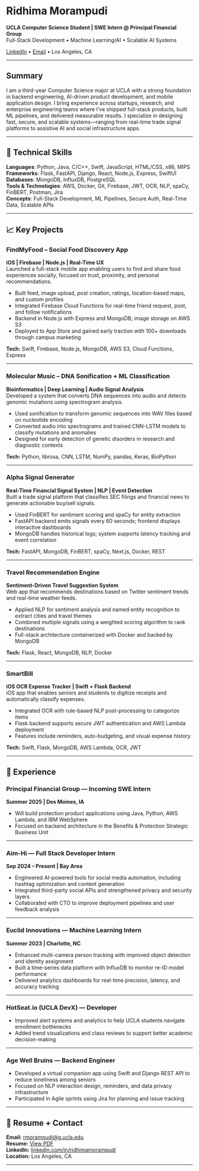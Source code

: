 # Ridhima Morampudi

**UCLA Computer Science Student | SWE Intern @ Principal Financial Group**  
Full-Stack Development • Machine Learning/AI • Scalable AI Systems

[LinkedIn](https://www.linkedin.com/in/ridhimamorampudi/) • [Email](mailto:rmorampudi@g.ucla.edu) • Los Angeles, CA

---

## Summary

I am a third-year Computer Science major at UCLA with a strong foundation in backend engineering, AI-driven product development, and mobile application design. I bring experience across startups, research, and enterprise engineering teams where I’ve shipped full-stack products, built ML pipelines, and delivered measurable results. I specialize in designing fast, secure, and scalable systems—ranging from real-time trade signal platforms to assistive AI and social infrastructure apps.

---

## 🔧 Technical Skills

**Languages**: Python, Java, C/C++, Swift, JavaScript, HTML/CSS, x86, MIPS  
**Frameworks**: Flask, FastAPI, Django, React, Node.js, Express, SwiftUI  
**Databases**: MongoDB, InfluxDB, PostgreSQL  
**Tools & Technologies**: AWS, Docker, Git, Firebase, JWT, OCR, NLP, spaCy, FinBERT, Postman, Jira  
**Concepts**: Full-Stack Development, ML Pipelines, Secure Auth, Real-Time Data, Scalable APIs

---

## 📈 Key Projects

### FindMyFood – Social Food Discovery App  
**iOS | Firebase | Node.js | Real-Time UX**  
Launched a full-stack mobile app enabling users to find and share food experiences socially, focused on trust, proximity, and personal recommendations.  
- Built feed, image upload, post creation, ratings, location-based maps, and custom profiles  
- Integrated Firebase Cloud Functions for real-time friend request, post, and follow notifications  
- Backend in Node.js with Express and MongoDB; image storage on AWS S3  
- Deployed to App Store and gained early traction with 100+ downloads through campus marketing  

**Tech:** Swift, Firebase, Node.js, MongoDB, AWS S3, Cloud Functions, Express

---

### Molecular Music – DNA Sonification + ML Classification  
**Bioinformatics | Deep Learning | Audio Signal Analysis**  
Developed a system that converts DNA sequences into audio and detects genomic mutations using spectrogram analysis.  
- Used sonification to transform genomic sequences into WAV files based on nucleotide encoding  
- Converted audio into spectrograms and trained CNN-LSTM models to classify mutations and anomalies  
- Designed for early detection of genetic disorders in research and diagnostic contexts

**Tech:** Python, librosa, CNN, LSTM, NumPy, pandas, Keras, BioPython

---

### Alpha Signal Generator  
**Real-Time Financial Signal System | NLP | Event Detection**  
Built a trade signal platform that classifies SEC filings and financial news to generate actionable buy/sell signals.  
- Used FinBERT for sentiment scoring and spaCy for entity extraction  
- FastAPI backend emits signals every 60 seconds; frontend displays interactive dashboards  
- MongoDB handles historical logs; system supports latency tracking and event correlation  

**Tech:** FastAPI, MongoDB, FinBERT, spaCy, Next.js, Docker, REST

---

### Travel Recommendation Engine  
**Sentiment-Driven Travel Suggestion System**  
Web app that recommends destinations based on Twitter sentiment trends and real-time weather feeds.  
- Applied NLP for sentiment analysis and named entity recognition to extract cities and travel themes  
- Combined multiple signals using a weighted scoring algorithm to rank destinations  
- Full-stack architecture containerized with Docker and backed by MongoDB  

**Tech:** Flask, React, MongoDB, NLP, Docker

---

### SmartBill  
**iOS OCR Expense Tracker | Swift + Flask Backend**  
iOS app that enables seniors and students to digitize receipts and automatically classify expenses.  
- Integrated OCR with rule-based NLP post-processing to categorize items  
- Flask backend supports secure JWT authentication and AWS Lambda deployment  
- Features include reminders, auto-budgeting, and visual expense history  

**Tech:** Swift, Flask, MongoDB, AWS Lambda, OCR, JWT

---

## 💼 Experience

### Principal Financial Group — Incoming SWE Intern  
**Summer 2025 | Des Moines, IA**  
- Will build protection product applications using Java, Python, AWS Lambda, and IBM WebSphere  
- Focused on backend architecture in the Benefits & Protection Strategic Business Unit

---

### Aim-Hi — Full Stack Developer Intern  
**Sep 2024 – Present | Bay Area**  
- Engineered AI-powered tools for social media automation, including hashtag optimization and content generation  
- Integrated third-party social APIs and strengthened privacy and security layers  
- Collaborated with CTO to improve deployment pipelines and user feedback analysis

---

### Euclid Innovations — Machine Learning Intern  
**Summer 2023 | Charlotte, NC**  
- Enhanced multi-camera person tracking with improved object detection and identity assignment  
- Built a time-series data platform with InfluxDB to monitor re-ID model performance  
- Delivered analytics dashboards for real-time precision, latency, and accuracy tracking

---

### HotSeat.io (UCLA DevX) — Developer  
- Improved alert systems and analytics to help UCLA students navigate enrollment bottlenecks  
- Added trend visualizations and class reviews to support better academic decision-making

---

### Age Well Bruins — Backend Engineer  
- Developed a virtual companion app using Swift and Django REST API to reduce loneliness among seniors  
- Focused on NLP interaction design, reminders, and data privacy infrastructure  
- Participated in Agile sprints using Jira for planning and issue tracking

---

## 📄 Resume + Contact

**Email:** rmorampudi@g.ucla.edu  
**Resume:** [View PDF](./Ridhima%20Morampudi%20Resume%20.pdf)  
**LinkedIn:** [linkedin.com/in/ridhimamorampudi](https://www.linkedin.com/in/ridhimamorampudi/)  
**Location:** Los Angeles, CA

---
